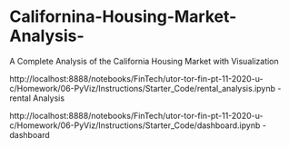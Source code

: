# Californina-Housing-Market-Analysis-
A Complete Analysis of the California Housing Market with Visualization 


http://localhost:8888/notebooks/FinTech/utor-tor-fin-pt-11-2020-u-c/Homework/06-PyViz/Instructions/Starter_Code/rental_analysis.ipynb - rental Analysis 

http://localhost:8888/notebooks/FinTech/utor-tor-fin-pt-11-2020-u-c/Homework/06-PyViz/Instructions/Starter_Code/dashboard.ipynb - dashboard 


